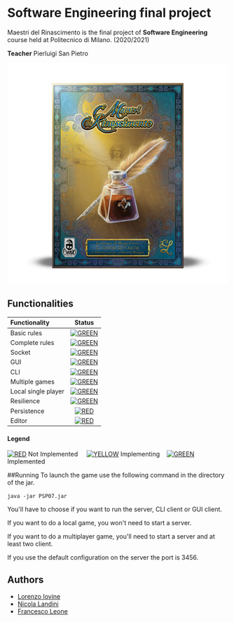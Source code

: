 
# Software Engineering final project

Maestri del Rinascimento is the final project of **Software Engineering** course held
at Politecnico di Milano. (2020/2021)  

**Teacher** Pierluigi San Pietro

![Image of the game](src/main/resources/graphics/box_image.png)

## Functionalities

| Functionality | Status |
|:-----------------------|:------------------------------------:|
| Basic rules | [![GREEN](http://placehold.it/15/44bb44/44bb44)](https://github.com/fraleone99/ing-sw-2021-Iovine-Landini-Leone/tree/main/src/main/java/it/polimi/ingsw/model) |
| Complete rules | [![GREEN](http://placehold.it/15/44bb44/44bb44)](https://github.com/fraleone99/ing-sw-2021-Iovine-Landini-Leone/tree/main/src/main/java/it/polimi/ingsw/model) |
| Socket |[![GREEN](http://placehold.it/15/44bb44/44bb44)](https://github.com/fraleone99/ing-sw-2021-Iovine-Landini-Leone/tree/main/src/main/java/it/polimi/ingsw/server) |
| GUI | [![GREEN](http://placehold.it/15/44bb44/44bb44)](https://github.com/fraleone99/ing-sw-2021-Iovine-Landini-Leone/tree/main/src/main/java/it/polimi/ingsw/client/view/GUI) |
| CLI |[![GREEN](http://placehold.it/15/44bb44/44bb44)](https://github.com/fraleone99/ing-sw-2021-Iovine-Landini-Leone/tree/main/src/main/java/it/polimi/ingsw/client/view/CLI) |
| Multiple games | [![GREEN](http://placehold.it/15/44bb44/44bb44)](https://github.com/fraleone99/ing-sw-2021-Iovine-Landini-Leone/tree/main/src/main/java/it/polimi/ingsw/server)|
| Local single player | [![GREEN](http://placehold.it/15/44bb44/44bb44)](https://github.com/fraleone99/ing-sw-2021-Iovine-Landini-Leone/blob/main/src/main/java/it/polimi/ingsw/controller/LocalSPController.java) |
| Resilience | [![GREEN](http://placehold.it/15/44bb44/44bb44)](https://github.com/fraleone99/ing-sw-2021-Iovine-Landini-Leone/tree/main/src/main/java/it/polimi/ingsw/server)
| Persistence | [![RED](http://placehold.it/15/f03c15/f03c15)]() |
| Editor | [![RED](http://placehold.it/15/f03c15/f03c15)]() |

#### Legend
[![RED](http://placehold.it/15/f03c15/f03c15)]() Not Implemented &nbsp;&nbsp;&nbsp;&nbsp;[![YELLOW](http://placehold.it/15/ffdd00/ffdd00)]() Implementing&nbsp;&nbsp;&nbsp;&nbsp;[![GREEN](http://placehold.it/15/44bb44/44bb44)]() Implemented

##Running
To launch the game use the following command in the directory of the jar.

```
java -jar PSP07.jar 
```
You'll have to choose if you want to run the server, CLI client or GUI client.

If you want to do a local game, you won't need to start a server.

If you want to do a multiplayer game, you'll need to start a server and at least two client.

If you use the default configuration on the server the port is 3456.

## Authors
* [Lorenzo Iovine](https://github.com/lorenzoiovine99)
* [Nicola Landini](https://github.com/neekoo0)
* [Francesco Leone](https://github.com/fraleone99)




